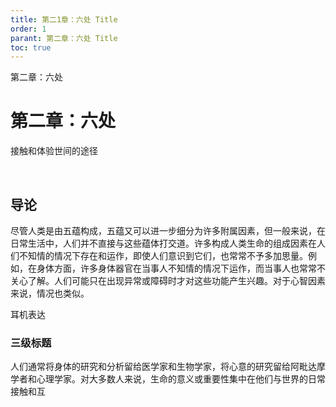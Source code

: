 ```yaml
---
title: 第二1章：六处 Title
order: 1
parant: 第二章：六处 Title
toc: true
---
```

第二章：六处

# 第二章：六处

接触和体验世间的途径

&nbsp;

## 导论

尽管人类是由五蕴构成，五蕴又可以进一步细分为许多附属因素，但一般来说，在日常生活中，人们并不直接与这些蕴体打交道。许多构成人类生命的组成因素在人们不知情的情况下存在和运作，即使人们意识到它们，也常常不予多加思量。例如，在身体方面，许多身体器官在当事人不知情的情况下运作，而当事人也常常不关心了解。人们可能只在出现异常或障碍时才对这些功能产生兴趣。对于心智因素来说，情况也类似。

耳机表达

### 三级标题

人们通常将身体的研究和分析留给医学家和生物学家，将心意的研究留给阿毗达摩学者和心理学家。对大多数人来说，生命的意义或重要性集中在他们与世界的日常接触和互